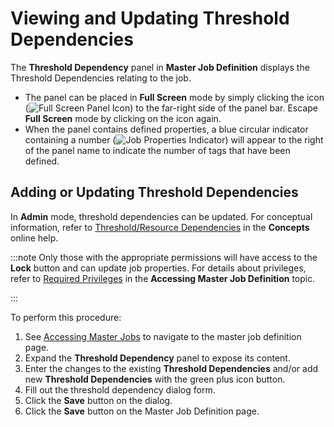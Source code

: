 # Viewing and Updating Threshold Dependencies

The **Threshold Dependency** panel in **Master Job Definition** displays the
Threshold Dependencies relating to the job.

- The panel can be placed in **Full Screen** mode by simply clicking
  the icon (![Full Screen Panel Icon     ](../../../../../../Resources/Images/SM/Full-Screen-Mode-Icon.png "Full Screen Panel Icon"))
  to the far-right side of the panel bar. Escape **Full Screen** mode
  by clicking on the icon again.
- When the panel contains defined properties, a blue circular
  indicator containing a number (![Job Properties     Indicator](../../../../../../Resources/Images/SM/Daily-Job-Definition-Properties-Indicator.png "Job Properties Indicator"))
  will appear to the right of the panel name to indicate the number of
  tags that have been defined.

## Adding or Updating Threshold Dependencies

In **Admin** mode, threshold dependencies can be updated. For
conceptual information, refer to
[Threshold/Resource Dependencies](../../../../../../job-components/threshold-resource-dependencies.md) in the
**Concepts** online help.

:::note
Only those with the appropriate permissions will have access to the **Lock** button and can update job properties. For details about privileges, refer to [Required Privileges](Accessing-Master-Jobs.md#Required) in the **Accessing Master Job Definition** topic.

:::

To perform this procedure:

1. See [Accessing Master Jobs](Accessing-Master-Jobs.md) to navigate to the master job definition page.
2. Expand the **Threshold Dependency** panel to expose its content.
3. Enter the changes to the existing **Threshold Dependencies** and/or add new **Threshold Dependencies** with the green plus icon button.
4. Fill out the threshold dependency dialog form.
5. Click the **Save** button on the dialog.
6. Click the **Save** button on the Master Job Definition page.
